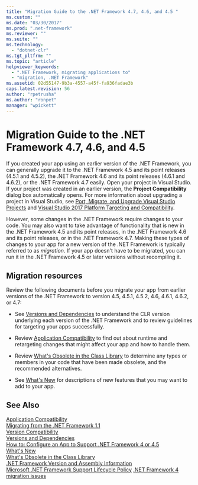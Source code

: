 ```yaml
---
title: "Migration Guide to the .NET Framework 4.7, 4.6, and 4.5 "
ms.custom: ""
ms.date: "03/30/2017"
ms.prod: ".net-framework"
ms.reviewer: ""
ms.suite: ""
ms.technology: 
  - "dotnet-clr"
ms.tgt_pltfrm: ""
ms.topic: "article"
helpviewer_keywords: 
  - ".NET Framework, migrating applications to"
  - "migration, .NET Framework"
ms.assetid: 02d55147-9b3a-4557-a45f-fa936fadae3b
caps.latest.revision: 56
author: "rpetrusha"
ms.author: "ronpet"
manager: "wpickett"
---
```

# Migration Guide to the .NET Framework 4.7, 4.6, and 4.5 
If you created your app using an earlier version of the .NET Framework, you can generally upgrade it to the .NET Framework 4.5 and its point releases (4.5.1 and 4.5.2), the .NET Framework 4.6 and its point releases (4.6.1 and 4.6.2), or the .NET Framework 4.7 easily. Open your project in Visual Studio. If your project was created in an earlier version, the **Project Compatibility** dialog box automatically opens. For more information about upgrading a project in Visual Studio, see [Port, Migrate, and Upgrade Visual Studio Projects](/visualstudio/porting/port-migrate-and-upgrade-visual-studio-projects) and [Visual Studio 2017 Platform Targeting and Compatibility](https://www.visualstudio.com/en-us/productinfo/vs2017-compatibility-vs).  
  
 However, some changes in the .NET Framework require changes to your code. You may also want to take advantage of functionality that is new in the .NET Framework 4.5 and its point releases, in the .NET Framework 4.6 and its point releases, or in the .NET Framework 4.7. Making these types of changes to your app for a new version of the .NET Framework is typically referred to as *migration*. If your app doesn't have to be migrated, you can run it in the .NET Framework 4.5 or later versions without recompiling it.  
  
## Migration resources  
 Review the following documents before you migrate your app from earlier versions of the .NET Framework to version 4.5, 4.5.1, 4.5.2, 4.6, 4.6.1, 4.6.2, or 4.7:  
  
-   See [Versions and Dependencies](../../../docs/framework/migration-guide/versions-and-dependencies.md) to understand the CLR version underlying each version of the .NET Framework and to review guidelines for targeting your apps successfully.  
  
-   Review [Application Compatibility](../../../docs/framework/migration-guide/application-compatibility.md) to find out about runtime and retargeting changes that might affect your app and how to handle them.  
  
-   Review [What's Obsolete in the Class Library](../../../docs/framework/whats-new/whats-obsolete.md) to determine any types or members in your code that have been made obsolete, and the recommended alternatives.  
  
-   See [What's New](../../../docs/framework/whats-new/index.md) for descriptions of new features that you may want to add to your app.  
  
## See Also  
 [Application Compatibility](../../../docs/framework/migration-guide/application-compatibility.md)   
 [Migrating from the .NET Framework 1.1](../../../docs/framework/migration-guide/migrating-from-the-net-framework-1-1.md)   
 [Version Compatibility](../../../docs/framework/migration-guide/version-compatibility.md)   
 [Versions and Dependencies](../../../docs/framework/migration-guide/versions-and-dependencies.md)   
 [How to: Configure an App to Support .NET Framework 4 or 4.5](../../../docs/framework/migration-guide/how-to-configure-an-app-to-support-net-framework-4-or-4-5.md)   
 [What's New](../../../docs/framework/whats-new/index.md)   
 [What's Obsolete in the Class Library](../../../docs/framework/whats-new/whats-obsolete.md)   
 [.NET Framework Version and Assembly Information](http://go.microsoft.com/fwlink/?LinkId=201701)   
 [Microsoft .NET Framework Support Lifecycle Policy](http://go.microsoft.com/fwlink/?LinkId=196607)
 [.NET Framework 4 migration issues](net-framework-4-migration-issues.md)
